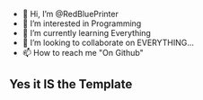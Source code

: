 - 👋 Hi, I’m @RedBluePrinter
- 👀 I’m interested in Programming
- 🌱 I’m currently learning Everything
- 💞️ I’m looking to collaborate on EVERYTHING...
- 📫 How to reach me "On Github"

## Yes it IS the Template

<!---
RedBluePrinter/RedBluePrinter is a ✨ special ✨ repository because its `README.md` (this file) appears on your GitHub profile.
You can click the Preview link to take a look at your changes.
--->
